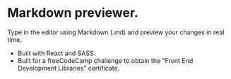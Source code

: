 # Markdown previewer.

Type in the editor using Markdown (.md) and preview your changes in real time.

- Built with React and SASS.
- Built for a freeCodeCamp challenge to obtain the "Front End Development Libraries" certificate.
